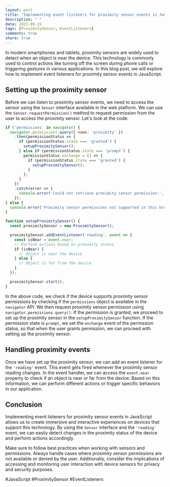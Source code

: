 ```yaml
---
layout: post
title: "Implementing event listeners for proximity sensor events in JavaScript"
description: " "
date: 2023-09-15
tags: [ProximitySensor, EventListeners]
comments: true
share: true
---
```


In modern smartphones and tablets, proximity sensors are widely used to detect when an object is near the device. This technology is commonly used to control actions like turning off the screen during phone calls or triggering gestures in various applications. In this blog post, we will explore how to implement event listeners for proximity sensor events in JavaScript.

## Setting up the proximity sensor

Before we can listen to proximity sensor events, we need to access the sensor using the `Sensor` interface available in the web platform. We can use the `Sensor.requestPermission()` method to request permission from the user to access the proximity sensor. Let's look at the code:

```javascript
if ('permissions' in navigator) {
  navigator.permissions.query({ name: 'proximity' })
    .then(permissionStatus => {
      if (permissionStatus.state === 'granted') {
        setupProximitySensor();
      } else if (permissionStatus.state === 'prompt') {
        permissionStatus.onchange = () => {
          if (permissionStatus.state === 'granted') {
            setupProximitySensor();
          }
        };
      }
    })
    .catch(error => {
      console.error('Could not retrieve proximity sensor permission:', error);
    });
} else {
  console.error('Proximity sensor permissions not supported in this browser.');
}

function setupProximitySensor() {
  const proximitySensor = new ProximitySensor();

  proximitySensor.addEventListener('reading', event => {
    const isNear = event.near;
    // Perform actions based on proximity status
    if (isNear) {
      // Object is near the device
    } else {
      // Object is far from the device
    }
  });

  proximitySensor.start();
}
```

In the above code, we check if the device supports proximity sensor permissions by checking if the `permissions` object is available in the `navigator` API. We then request proximity sensor permission using `navigator.permissions.query()`. If the permission is granted, we proceed to set up the proximity sensor in the `setupProximitySensor` function. If the permission state is `prompt`, we set the `onchange` event of the permission status, so that when the user grants permission, we can proceed with setting up the proximity sensor.

## Handling proximity events

Once we have set up the proximity sensor, we can add an event listener for the `'reading'` event. This event gets fired whenever the proximity sensor reading changes. In the event handler, we can access the `event.near` property to check if an object is near or far from the device. Based on this information, we can perform different actions or trigger specific behaviors in our application.

## Conclusion

Implementing event listeners for proximity sensor events in JavaScript allows us to create immersive and interactive experiences on devices that support this technology. By using the `Sensor` interface and the `'reading'` event, we can easily detect changes in the proximity status of the device and perform actions accordingly.

Make sure to follow best practices when working with sensors and permissions. Always handle cases where proximity sensor permissions are not available or denied by the user. Additionally, consider the implications of accessing and monitoring user interaction with device sensors for privacy and security purposes.

#JavaScript #ProximitySensor #EventListeners